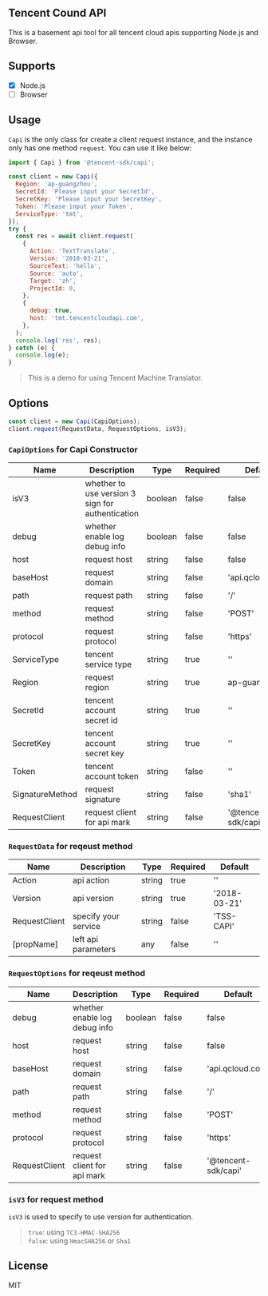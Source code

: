 ## Tencent Cound API

This is a basement api tool for all tencent cloud apis supporting Node.js and Browser.

## Supports

- [x] Node.js
- [ ] Browser

## Usage

`Capi` is the only class for create a client request instance, and the instance only has one method `request`.
You can use it like below:

```js
import { Capi } from '@tencent-sdk/capi';

const client = new Capi({
  Region: 'ap-guangzhou',
  SecretId: 'Please input your SecretId',
  SecretKey: 'Please input your SecretKey',
  Token: 'Please input your Token',
  ServiceType: 'tmt',
});
try {
  const res = await client.request(
    {
      Action: 'TextTranslate',
      Version: '2018-03-21',
      SourceText: 'hello',
      Source: 'auto',
      Target: 'zh',
      ProjectId: 0,
    },
    {
      debug: true,
      host: 'tmt.tencentcloudapi.com',
    },
  );
  console.log('res', res);
} catch (e) {
  console.log(e);
}
```

> This is a demo for using Tencent Machine Translator.

## Options

```js
const client = new Capi(CapiOptions);
client.request(RequestData, RequestOptions, isV3);
```

### `CapiOptions` for Capi Constructor

| Name            | Description                                      | Type    | Required | Default             |
| --------------- | ------------------------------------------------ | ------- | -------- | ------------------- |
| isV3            | whether to use version 3 sign for authentication | boolean | false    | false               |
| debug           | whether enable log debug info                    | boolean | false    | false               |
| host            | request host                                     | string  | false    | false               |
| baseHost        | request domain                                   | string  | false    | 'api.qcloud.com'    |
| path            | request path                                     | string  | false    | '/'                 |
| method          | request method                                   | string  | false    | 'POST'              |
| protocol        | request protocol                                 | string  | false    | 'https'             |
| ServiceType     | tencent service type                             | string  | true     | ''                  |
| Region          | request region                                   | string  | true     | ap-guangzhou        |
| SecretId        | tencent account secret id                        | string  | true     | ''                  |
| SecretKey       | tencent account secret key                       | string  | true     | ''                  |
| Token           | tencent account token                            | string  | false    | ''                  |
| SignatureMethod | request signature                                | string  | false    | 'sha1'              |
| RequestClient   | request client for api mark                      | string  | false    | '@tencent-sdk/capi' |

### `RequestData` for reqeust method

| Name          | Description          | Type   | Required | Default      |
| ------------- | -------------------- | ------ | -------- | ------------ |
| Action        | api action           | string | true     | ''           |
| Version       | api version          | string | true     | '2018-03-21' |
| RequestClient | specify your service | string | false    | 'TSS-CAPI'   |
| [propName]    | left api parameters  | any    | false    | ''           |

### `RequestOptions` for reqeust method

| Name          | Description                   | Type    | Required | Default             |
| ------------- | ----------------------------- | ------- | -------- | ------------------- |
| debug         | whether enable log debug info | boolean | false    | false               |
| host          | request host                  | string  | false    | false               |
| baseHost      | request domain                | string  | false    | 'api.qcloud.com'    |
| path          | request path                  | string  | false    | '/'                 |
| method        | request method                | string  | false    | 'POST'              |
| protocol      | request protocol              | string  | false    | 'https'             |
| RequestClient | request client for api mark   | string  | false    | '@tencent-sdk/capi' |

### `isV3` for request method

`isV3` is used to specify to use version for authentication.

> `true`: using `TC3-HMAC-SHA256`  
> `false`: using `HmacSHA256` or `Sha1`

## License

MIT
